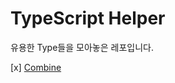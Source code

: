 # TypeScript Helper
유용한 Type들을 모아놓은 레포입니다.

[x] [Combine](https://github.com/vueveloper/ts-helper/blob/main/combine.ts)
